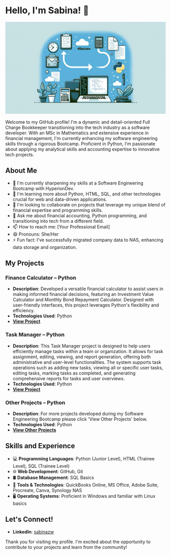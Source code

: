 # Hello, I'm Sabina! 👋

![Banner Image](https://github.com/sabinazw/sabinazw/blob/main/banner.jpg)

Welcome to my GitHub profile! I'm a dynamic and detail-oriented Full Charge Bookkeeper transitioning into the tech industry as a software developer. With an MSc in Mathematics and extensive experience in financial management, I'm currently enhancing my software engineering skills through a rigorous Bootcamp. Proficient in Python, I'm passionate about applying my analytical skills and accounting expertise to innovative tech projects.

## About Me

- 🔭 I'm currently sharpening my skills at a Software Engineering Bootcamp with HyperionDev.
- 🌱 I'm learning more about Python, HTML, SQL, and other technologies crucial for web and data-driven applications.
- 👯 I'm looking to collaborate on projects that leverage my unique blend of financial expertise and programming skills.
- 💬 Ask me about financial accounting, Python programming, and transitioning into tech from a different field.
- 📫 How to reach me: [Your Professional Email]
- 😄 Pronouns: She/Her
- ⚡ Fun fact: I've successfully migrated company data to NAS, enhancing data storage and organization.

## My Projects

### Finance Calculator – Python
- **Description**: Developed a versatile financial calculator to assist users in making informed financial decisions, featuring an Investment Value Calculator and Monthly Bond Repayment Calculator. Designed with user-friendly interfaces, this project leverages Python's flexibility and efficiency.
- **Technologies Used**: Python
- **[View Project](https://github.com/sabinazw/Bootcamp-projects/blob/main/finance_calculators.py)**

### Task Manager – Python
- **Description**: This Task Manager project is designed to help users efficiently manage tasks within a team or organization. It allows for task assignment, editing, viewing, and report generation, offering both administrative and user-level functionalities. The system supports task operations such as adding new tasks, viewing all or specific user tasks, editing tasks, marking tasks as completed, and generating comprehensive reports for tasks and user overviews.
- **Technologies Used**: Python
- **[View Project](https://github.com/sabinazw/finalCapstone)**

### Other Projects – Python
- **Description**: For more projects developed during my Software Engineering Bootcamp please click 'View Other Projects' below.
- **Technologies Used**: Python
- **[View Other Projects](https://github.com/sabinazw/Bootcamp-projects/blob/main/finance_calculators.py)**

## Skills and Experience

* 💻 **Programming Languages**: Python (Junior Level), HTML (Trainee Level), SQL (Trainee Level)
* 🌐 **Web Development**: GitHub, Git
* 🛢 **Database Management**: SQL Basics
* 🔧 **Tools & Technologies**: QuickBooks Online, MS Office, Adobe Suite, Procreate, Canva, Synology NAS
* 🖥 **Operating Systems**: Proficient in Windows and familiar with Linux basics

## Let's Connect!

- **LinkedIn**: [sabinazw](https://www.linkedin.com/in/sabina-z-261656105/)

Thank you for visiting my profile. I'm excited about the opportunity to contribute to your projects and learn from the community!

